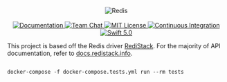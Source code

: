<p align="center">
    <img src="https://user-images.githubusercontent.com/1342803/60044372-33cc6100-9690-11e9-8ec4-d69afc3dccb1.png" alt="Redis">
    <br>
    <br>
    <a href="https://docs.vapor.codes/3.0/">
        <img src="http://img.shields.io/badge/read_the-docs-2196f3.svg" alt="Documentation">
    </a>
    <a href="https://discord.gg/vapor">
        <img src="https://img.shields.io/discord/431917998102675485.svg" alt="Team Chat">
    </a>
    <a href="LICENSE">
        <img src="http://img.shields.io/badge/license-MIT-brightgreen.svg" alt="MIT License">
    </a>
    <a href="https://circleci.com/gh/vapor/redis">
        <img src="https://circleci.com/gh/vapor/redis.svg?style=shield" alt="Continuous Integration">
    </a>
    <a href="https://swift.org">
        <img src="http://img.shields.io/badge/swift-5.0-brightgreen.svg" alt="Swift 5.0">
    </a>

<span>This project is based off the Redis driver <a href="https://gitlab.com/Mordil/RediStack" target="_blank"><bold>RediStack</bold></a>. For the majority of API documentation, refer to <a href="https://docs.redistack.info" target="_blank">docs.redistack.info</a>.</span>
</p>

<code>
docker-compose -f docker-compose.tests.yml run --rm tests
</code>
